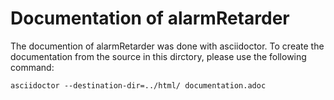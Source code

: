 # Documentation of alarmRetarder

The documention of alarmRetarder was done with asciidoctor. To create the documentation from the source in this dirctory, please use the following command:

```
asciidoctor --destination-dir=../html/ documentation.adoc
```
